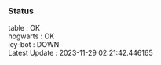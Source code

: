 ### Status


table : OK  
hogwarts : OK  
icy-bot : DOWN  
Latest Update : 2023-11-29 02:21:42.446165
